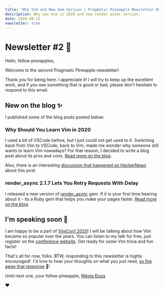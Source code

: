 ```yaml
---
title: "Why Vim and New Gem Version | Pragmatic Pineapple Newsletter #2 🍍"
description: Why use Vim in 2020 and new render_async version.
date: 2020-08-12
newsletter: true
---
```


# Newsletter #2 🍍

Hello, fellow pineapples,

Welcome to the second Pragmatic Pineapple newsletter!

Thank you for being here. I appreciate it! I will try to keep up the excellent work, and if you see something that is good or bad, please don't hesitate to respond to this email.

## New on the blog ✨

I published some of the blog posts posted below:

### Why Should You Learn Vim in 2020

I used a bit of VSCode before, but I just could not get used to it. Switching back from Vim to VSCode, back to Vim, made me wonder why someone still wants to learn Vim nowadays? For that reason, I decided to write a blog post about its pros and cons. [Read more on the blog](https://pragmaticpineapple.com/why-should-you-learn-vim-in-2020/).

Also, there is an interesting [discussion that happened on HackerNews](https://news.ycombinator.com/item?id=24064809) about this post.

### render_async 2.1.7 Lets You Retry Requests With Delay

I released a new version of [render_async](https://github.com/renderedtext/render_async) gem. If it is your first time hearing about it - its a Ruby gem that helps you make your pages faster. [Read more on the blog](https://pragmaticpineapple.com/render-async-2-1-7-lets-you-retry-requests-with-delay/).

## I'm speaking soon 🤞

I am happy to be a part of [VimConf 2020](https://www.vimconf.live/)! I will be talking about how Vim became so popular over the years. You can listen to my talk for free, just register on the [conference website](https://www.vimconf.live/). Get ready for some Vim trivia and fun facts!

That's all for now, folks. BTW, responding to this newsletter is highly encouraged! 
I'd love to hear your thoughts on what you just read, [so fire away that response](https://www.youtube.com/watch?v=LZmUfUBqE-s) 💌!

Until next one, your fellow pineapple,
[Nikola Đuza](https://nikolalsvk.github.io/)

❤️
